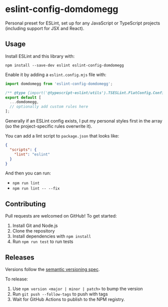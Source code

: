# eslint-config-domdomegg

Personal preset for ESLint, set up for any JavaScript or TypeScript projects (including support for JSX and React).

## Usage

Install ESLint and this library with:

```
npm install --save-dev eslint eslint-config-domdomegg
```

Enable it by adding a `eslint.config.mjs` file with:

```js
import domdomegg from 'eslint-config-domdomegg';

/** @type {import('@typescript-eslint/utils').TSESLint.FlatConfig.ConfigFile} */
export default [
  ...domdomegg,
  // optionally add custom rules here
];
```

Generally if an ESLint config exists, I put my personal styles first in the array (so the project-specific rules overwrite it).

You can add a lint script to `package.json` that looks like:

```json
{
  "scripts": {
    "lint": "eslint"
  }
}
```

And then you can run:
- `npm run lint`
- `npm run lint -- --fix`

## Contributing

Pull requests are welcomed on GitHub! To get started:

1. Install Git and Node.js
2. Clone the repository
3. Install dependencies with `npm install`
4. Run `npm run test` to run tests

## Releases

Versions follow the [semantic versioning spec](https://semver.org/).

To release:

1. Use `npm version <major | minor | patch>` to bump the version
2. Run `git push --follow-tags` to push with tags
3. Wait for GitHub Actions to publish to the NPM registry.
